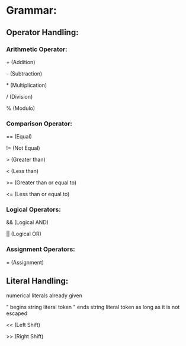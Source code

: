# Grammar:

## Operator Handling:

### Arithmetic Operator:

\+ (Addition)

\- (Subtraction)

\* (Multiplication)

/ (Division)

% (Modulo)

### Comparison Operator:

== (Equal)

!= (Not Equal)

\> (Greater than)

< (Less than)

\>= (Greater than or equal to)

<= (Less than or equal to)

### Logical Operators:

&& (Logical AND)

|| (Logical OR)

### Assignment Operators:

= (Assignment)


## Literal Handling:

numerical literals already given

" begins string literal token
" ends string literal token as long as it is not escaped

<< (Left Shift)

\>> (Right Shift)

